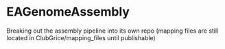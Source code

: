 # EAGenomeAssembly
Breaking out the assembly pipeline into its own repo (mapping files are still located in ClubGrice/mapping_files until publishable) 
